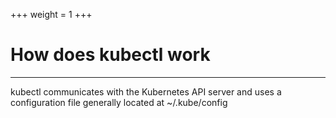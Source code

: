 +++
weight = 1
+++

# How does kubectl work

---
kubectl communicates with the Kubernetes API server and uses a configuration file generally located at ~/.kube/config

